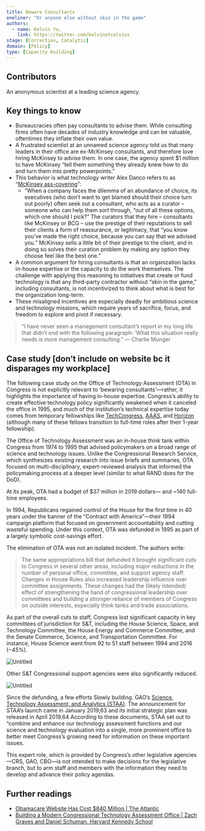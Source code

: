 ```yaml
---
title: Beware Consultants
oneliner: "Or anyone else without skin in the game"
authors:
  - name: Kelvin Yu,
    link: https://twitter.com/kelvinotcelsius
stage: [Correction, Catalytic]
domain: [Policy]
type: [Capacity building]
---
```


## Contributors

An anonymous scientist at a leading science agency.

## Key things to know

- Bureaucracies often pay consultants to advise them. While consulting firms often have decades of industry knowledge and can be valuable, oftentimes they inflate their own value.
- A frustrated scientist at an unnamed science agency told us that many leaders in their office are ex-McKinsey consultants, and therefore love hiring McKinsey to advise them. In one case, the agency spent $1 million to have McKinsey “tell them something they already knew how to do and turn them into pretty powerpoints.”
- This behavior is what technology writer Alex Danco refers to as “[McKinsey ass-covering](https://alexdanco.com/2019/09/07/positional-scarcity/)":
  - “When a company faces the dilemma of an abundance of choice, its executives (who don’t want to get blamed should their choice turn out poorly) often seek out a consultant, who acts as a curator – someone who can help them sort through, “out of all these options, which one should I pick?” The curators that they hire – consultants like McKinsey or BCG – use the prestige of their reputations to sell their clients a form of reassurance, or legitimacy, that “you know you’ve made the right choice, because you can say that we advised you.” McKinsey sells a little bit of their prestige to the client, and in doing so solves their curation problem by making any option they choose feel like the best one.”
- A common argument for hiring consultants is that an organization lacks in-house expertise or the capacity to do the work themselves. The challenge with applying this reasoning to initiatives that create or fund technology is that any third-party contractor without “skin in the game,” including consultants, is not incentivized to think about what is best for the organization long-term.
- These misaligned incentives are especially deadly for ambitious science and technology missions, which require years of sacrifice, focus, and freedom to explore and pivot if necessary.

> “I have never seen a management consultant’s report in my long life that didn’t end with the following paragraph: ‘What this situation really needs is more management consulting.” — Charlie Munger

## Case study [don’t include on website bc it disparages my workplace]

The following case study on the Office of Technology Assessment (OTA) in Congress is not explicitly relevant to ‘bewaring consultants’—rather, it highlights the importance of having in-house expertise. Congress’s ability to create effective technology policy significantly weakened when it canceled the office in 1995, and much of the institution’s technical expertise today comes from temporary fellowships like [TechCongress](https://techcongress.io/), [AAAS](https://www.aaas.org/programs/science-technology-policy-fellowships), and [Horizon](https://www.horizonpublicservice.org/) (although many of these fellows transition to full-time roles after their 1-year fellowship).

The Office of Technology Assessment was an in-house think tank within Congress from 1974 to 1995 that advised policymakers on a broad range of science and technology issues. Unlike the Congressional Research Service, which synthesizes existing research into issue briefs and summaries, OTA focused on multi-disciplinary, expert-reviewed analysis that informed the policymaking process at a deeper level (similar to what RAND does for the DoD).

At its peak, OTA had a budget of $37 million in 2019 dollars— and ~140 full-time employees.

In 1994, Republicans regained control of the House for the first time in 40 years under the banner of the “Contract with America”—their 1994 campaign platform that focused on government accountability and cutting wasteful spending. Under this context, OTA was defunded in 1995 as part of a largely symbolic cost-savings effort.

The elimination of OTA was not an isolated incident. The authors write:

> The same appropriations bill that defunded it brought significant cuts to Congress in several other areas, including major reductions in the number of personal office, committee, and support agency staff. Changes in House Rules also increased leadership influence over committee assignments. These changes had the (likely intended) effect of strengthening the hand of congressional leadership over committees and building a stronger reliance of members of Congress on outside interests, especially think tanks and trade associations.

As part of the overall cuts to staff, Congress lost significant capacity in key committees of jurisdiction for S&T, including the House Science, Space, and Technology Committee, the House Energy and Commerce Committee, and the Senate Commerce, Science, and Transportation Committee. For instance, House Science went from 92 to 51 staff between 1994 and 2016 (−45%).

![Untitled](Beware%20Consultants%202038a1c79c9b41839a8f58f1fc2a5804/Untitled.png)

Other S&T Congressional support agencies were also significantly reduced.

![Untitled](Beware%20Consultants%202038a1c79c9b41839a8f58f1fc2a5804/Untitled%201.png)

Since the defunding, a few efforts Slowly building. GAO’s [Science, Technology Assessment, and Analytics (STAA)](https://www.gao.gov/about/careers/our-teams/STAA). The announcement for STAA’s launch came in January 2019,63 and its initial strategic plan was released in April 2019.64 According to these documents, STAA set out to “combine and enhance our technology assessment functions and our science and technology evaluation into a single, more prominent office to better meet Congress’s growing need for information on these important issues.

This expert role, which is provided by Congress’s other legislative agencies—CRS, GAO, CBO—is not intended to make decisions for the legislative branch, but to arm staff and members with the information they need to develop and advance their policy agendas.

## Further readings

- [Obamacare Website Has Cost $840 Million | The Atlantic](https://www.theatlantic.com/politics/archive/2014/07/obamacare-website-has-cost-840-million/440478/)
- [Building a Modern Congressional Technology Assessment Office | Zach Graves and Daniel Schuman, Harvard Kennedy School](https://ash.harvard.edu/files/ash/files/293408_hvd_ash_sciecne_tech_and_democracy_report.pdf)
